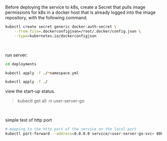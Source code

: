 Before deploying the service to k8s, create a Secret that pulls image permissions for k8s in a docker host that is already logged into the image repository, with the following command.

```bash
kubectl create secret generic docker-auth-secret \
    --from-file=.dockerconfigjson=/root/.docker/config.json \
    --type=kubernetes.io/dockerconfigjson
```

<br>

run server:

```bash
cd deployments

kubectl apply -f ./*namespace.yml

kubectl apply -f ./
```

view the start-up status.

> kubectl get all -n user-server-go

<br>

simple test of http port

```bash
# mapping to the http port of the service on the local port
kubectl port-forward --address=0.0.0.0 service/<user-server-go-svc> 8080:8080 -n <user-server-go>
```
